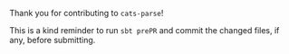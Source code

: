 Thank you for contributing to `cats-parse`!

This is a kind reminder to run `sbt prePR` and commit the changed files, if any, before submitting.


